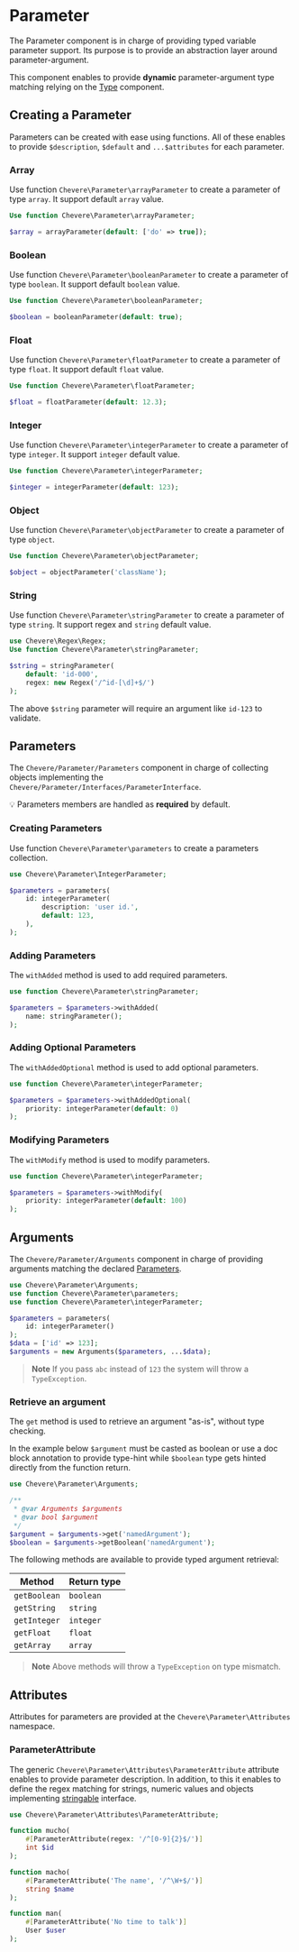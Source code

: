 # Parameter

The Parameter component is in charge of providing typed variable parameter support. Its purpose is to provide an abstraction layer around parameter-argument.

This component enables to provide **dynamic** parameter-argument type matching relying on the [Type](./Type.md) component.

## Creating a Parameter

Parameters can be created with ease using functions. All of these enables to provide `$description`, `$default` and `...$attributes` for each parameter.

### Array

Use function `Chevere\Parameter\arrayParameter` to create a parameter of type `array`. It support default `array` value.

```php
Use function Chevere\Parameter\arrayParameter;

$array = arrayParameter(default: ['do' => true]);
```

### Boolean

Use function `Chevere\Parameter\booleanParameter` to create a parameter of type `boolean`. It support default `boolean` value.

```php
Use function Chevere\Parameter\booleanParameter;

$boolean = booleanParameter(default: true);
```

### Float

Use function `Chevere\Parameter\floatParameter` to create a parameter of type `float`. It support default `float` value.

```php
Use function Chevere\Parameter\floatParameter;

$float = floatParameter(default: 12.3);
```

### Integer

Use function `Chevere\Parameter\integerParameter` to create a parameter of type `integer`. It support `integer` default value.

```php
Use function Chevere\Parameter\integerParameter;

$integer = integerParameter(default: 123);
```

### Object

Use function `Chevere\Parameter\objectParameter` to create a parameter of type `object`.

```php
Use function Chevere\Parameter\objectParameter;

$object = objectParameter('className');
```

### String

Use function `Chevere\Parameter\stringParameter` to create a parameter of type `string`. It support regex and `string` default value.

```php
use Chevere\Regex\Regex;
Use function Chevere\Parameter\stringParameter;

$string = stringParameter(
    default: 'id-000',
    regex: new Regex('/^id-[\d]+$/')
);
```

The above `$string` parameter will require an argument like `id-123` to validate.

## Parameters

The `Chevere/Parameter/Parameters` component in charge of collecting objects implementing the `Chevere/Parameter/Interfaces/ParameterInterface`.

💡 Parameters members are handled as **required** by default.

### Creating Parameters

Use function `Chevere\Parameter\parameters` to create a parameters collection.

```php
use Chevere\Parameter\IntegerParameter;

$parameters = parameters(
    id: integerParameter(
        description: 'user id.',
        default: 123,
    ),
);
```

### Adding Parameters

The `withAdded` method is used to add required parameters.

```php
use function Chevere\Parameter\stringParameter;

$parameters = $parameters->withAdded(
    name: stringParameter();
);
```

### Adding Optional Parameters

The `withAddedOptional` method is used to add optional parameters.

```php
use function Chevere\Parameter\integerParameter;

$parameters = $parameters->withAddedOptional(
    priority: integerParameter(default: 0)
);
```

### Modifying Parameters

The `withModify` method is used to modify parameters.

```php
use function Chevere\Parameter\integerParameter;

$parameters = $parameters->withModify(
    priority: integerParameter(default: 100)
);
```

## Arguments

The `Chevere/Parameter/Arguments` component in charge of providing arguments matching the declared [Parameters](#parameters).

```php
use Chevere\Parameter\Arguments;
use function Chevere\Parameter\parameters;
use function Chevere\Parameter\integerParameter;

$parameters = parameters(
    id: integerParameter()
);
$data = ['id' => 123];
$arguments = new Arguments($parameters, ...$data);
```

> **Note** If you pass `abc` instead of `123` the system will throw a `TypeException`.

### Retrieve an argument

The `get` method is used to retrieve an argument "as-is", without type checking.

In the example below `$argument` must be casted as boolean or use a doc block annotation to provide type-hint while `$boolean` type gets hinted directly from the function return.

```php
use Chevere\Parameter\Arguments;

/**
 * @var Arguments $arguments
 * @var bool $argument
 */
$argument = $arguments->get('namedArgument');
$boolean = $arguments->getBoolean('namedArgument');
```

The following methods are available to provide typed argument retrieval:

| Method       | Return type |
| ------------ | ----------- |
| `getBoolean` | `boolean`   |
| `getString`  | `string`    |
| `getInteger` | `integer`   |
| `getFloat`   | `float`     |
| `getArray`   | `array`     |

> **Note** Above methods will throw a `TypeException` on type mismatch.

## Attributes

Attributes for parameters are provided at the `Chevere\Parameter\Attributes` namespace.

### ParameterAttribute

The generic `Chevere\Parameter\Attributes\ParameterAttribute` attribute enables to provide parameter description. In addition, to this it enables to define the regex matching for strings, numeric values and objects implementing [stringable](https://www.php.net/manual/en/class.stringable.php) interface.

```php
use Chevere\Parameter\Attributes\ParameterAttribute;

function mucho(
    #[ParameterAttribute(regex: '/^[0-9]{2}$/')]
    int $id  
);

function macho(
    #[ParameterAttribute('The name', '/^\W+$/')]
    string $name
);

function man(
    #[ParameterAttribute('No time to talk')]
    User $user
);
```
